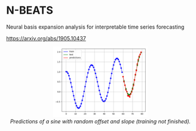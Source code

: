 # N-BEATS
Neural basis expansion analysis for interpretable time series forecasting 

https://arxiv.org/abs/1905.10437

<p align="center">
  <img src="misc/1.png" width="50%"><br/>
  <i>Predictions of a sine with random offset and slope (training not finished).</i>
</p>

